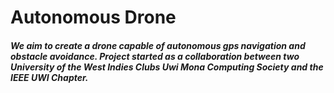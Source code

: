 # Autonomous Drone

##### We aim to create a drone capable of autonomous gps navigation and obstacle avoidance. Project started as a collaboration between two University of the West Indies Clubs Uwi Mona Computing Society and the IEEE UWI Chapter.
